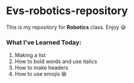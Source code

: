 # Evs-robotics-repository
This is my repository for **Robotics** class. Enjoy :smiley:
### What I've Learned Today:
1. Making a list
1. How to bold words and use italics
1. How to make headers
1. How to use emojis :smile:
